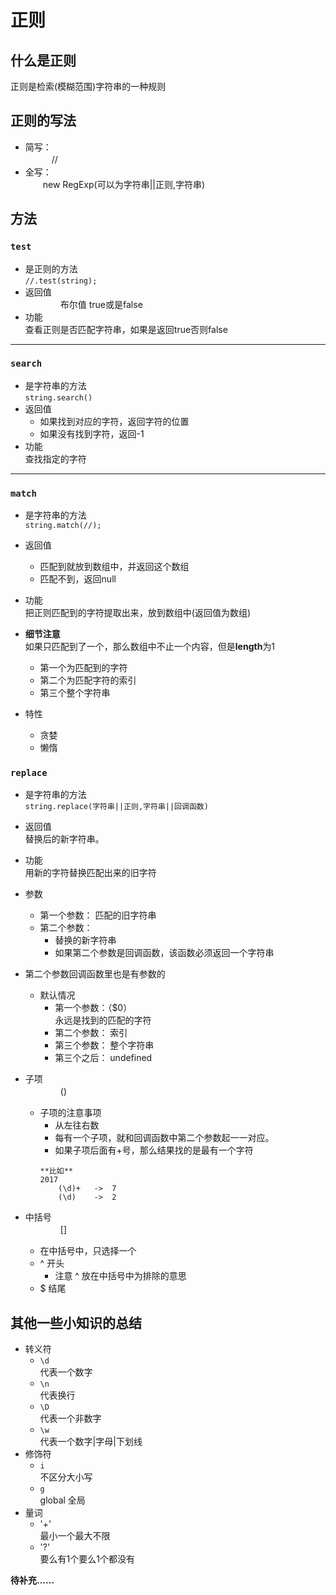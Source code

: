 # 正则
  ## 什么是正则
  正则是检索(模糊范围)字符串的一种规则
  
  ## 正则的写法
  - 简写：  
　　　//
  - 全写：  
  　　new RegExp(可以为字符串||正则,字符串)


 ## 方法
 
### ```test```

- 是正则的方法    
 ```//.test(string);``` 
- 返回值  
　　　　布尔值   true或是false
- 功能  
    查看正则是否匹配字符串，如果是返回true否则false

***

### ```search``` 
- 是字符串的方法    
```string.search()```
- 返回值
    - 如果找到对应的字符，返回字符的位置
    - 如果没有找到字符，返回-1
- 功能  
  查找指定的字符

***

### ```match```
- 是字符串的方法    
```string.match(//);```
- 返回值
    - 匹配到就放到数组中，并返回这个数组
    - 匹配不到，返回null
- 功能    
   把正则匹配到的字符提取出来，放到数组中(返回值为数组)
- **细节注意**    
   如果只匹配到了一个，那么数组中不止一个内容，但是**length**为1
                
    - 第一个为匹配到的字符
    - 第二个为匹配字符的索引
    - 第三个整个字符串
- 特性    
   - 贪婪
   - 懒惰



### ```replace```
- 是字符串的方法    
```string.replace(字符串||正则,字符串||回调函数)```
- 返回值    
替换后的新字符串。
- 功能   
用新的字符替换匹配出来的旧字符
- 参数    
    - 第一个参数：
        匹配的旧字符串
    - 第二个参数：
        - 替换的新字符串
        - 如果第二个参数是回调函数，该函数必须返回一个字符串
- 第二个参数回调函数里也是有参数的
    - 默认情况
        - 第一个参数：（$0）    
            永远是找到的匹配的字符
        - 第二个参数：
            索引
        - 第三个参数：
            整个字符串
        - 第三个之后：
            undefined  

- 子项    
　　　　()
    - 子项的注意事项
        - 从左往右数
        - 每有一个子项，就和回调函数中第二个参数起一一对应。 
        - 如果子项后面有+号，那么结果找的是最有一个字符  
         ```
        **比如**
        2017
             (\d)+   ->  7
             (\d)    ->  2
        ```     
        
- 中括号    
　　　　[]
    - 在中括号中，只选择一个
    - ^ 开头
        - 注意 ^ 放在中括号中为排除的意思
    - $ 结尾


## 其他一些小知识的总结
- 转义符
    - ```\d```    
    代表一个数字
    - ```\n```    
    代表换行
    - ```\D```    
    代表一个非数字
    - ```\w```    
    代表一个数字|字母|下划线
- 修饰符
    - ```i```    
    不区分大小写
    - ```g```    
    global 全局
- 量词
    - '+'    
    最小一个最大不限
    - '?'    
    要么有1个要么1个都没有








**待补充......**